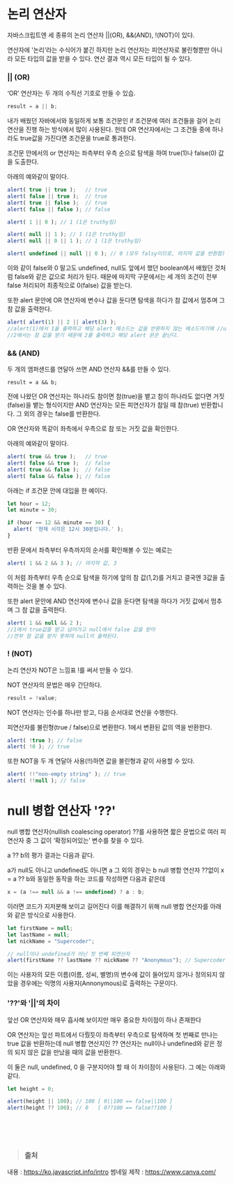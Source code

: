 #	논리 연산자
자바스크립트엔 세 종류의 논리 연산자 ||(OR), &&(AND), !(NOT)이 있다.

연산자에 '논리’라는 수식어가 붙긴 하지만 논리 연산자는 피연산자로 불린형뿐만 아니라 모든 타입의 값을 받을 수 있다. 연산 결과 역시 모든 타입이 될 수 있다.

### || (OR)
‘OR’ 연산자는 두 개의 수직선 기호로 만들 수 있습.
~~~javascript
result = a || b;
~~~
내가 배웠던 자바에서와 동일하게 보통 조건문인 if 조건문에 여러 조건들을 걸어 논리 연산을 진행 하는 방식에서 많이 사용된다.
헌데 OR 연산자에서는 그 조건들 중에 하나라도 true값을 가진다면 조건문을 true로 통과한다.

조건문 안에서의 or 연산자는 좌측부터 우측 순으로 탐색을 하여 true(1)나 false(0) 값을 도출한다.

아래의 예와같이 말이다.
~~~javascript
alert( true || true );   // true
alert( false || true );  // true
alert( true || false );  // true
alert( false || false ); // false
~~~
~~~javascript
alert( 1 || 0 ); // 1 (1은 truthy임)

alert( null || 1 ); // 1 (1은 truthy임)
alert( null || 0 || 1 ); // 1 (1은 truthy임)

alert( undefined || null || 0 ); // 0 (모두 falsy이므로, 마지막 값을 반환함)
~~~
이와 같이 false와 0 말고도 undefined, null도 앞에서 했던 boolean에서 배웠던 것처럼 false와 같은 값으로 처리가 된다.
때문에 마지막 구문에서는 세 개의 조건이 전부 false 처리되어 최종적으로 0(false) 값을 받는다.

또한 alert 문안에 OR 연산자에 변수나 값을 둔다면 탐색을 하다가 참 값에서 멈추며 그 참 값을 출력한다.
~~~javascript
alert( alert(1) || 2 || alert(3) );
//alert(1)에서 1을 출력하고 해당 alert 메소드는 값을 반환하지 않는 메소드이기에 //undefined 값을 반환하는 alert(1) 다음에 있는 피연산자를 평가한다.
//2에서는 참 값을 받기 때문에 2를 출력하고 해당 alert 문은 끝난다.
~~~
### && (AND)
두 개의 앰퍼샌드를 연달아 쓰면 AND 연산자 &&를 만들 수 있다.
~~~javscript
result = a && b;
~~~
전에 나왔던 OR 연산자는 하나라도 참이면 참(true)을 뱉고 참이 하나라도 없다면 거짓(false)을 뱉는 형식이지만
AND 연산자는 모든 피연산자가 참일 때 참(true) 반환합니다. 그 외의 경우는 false를 반환한다.

OR 연산자와 똑같이 좌측에서 우측으로 참 또는 거짓 값을 확인한다.

아래의 예와같이 말이다.
~~~javascript
alert( true && true );   // true
alert( false && true );  // false
alert( true && false );  // false
alert( false && false ); // false
~~~
아래는 if 조건문 안에 대입을 한 예이다.
~~~javascript
let hour = 12;
let minute = 30;

if (hour == 12 && minute == 30) {
  alert( '현재 시각은 12시 30분입니다.' );
}
~~~

반환 문에서 좌측부터 우측까지의 순서를 확인해볼 수 있는 예로는
~~~javascript
alert( 1 && 2 && 3 ); // 마지막 값, 3
~~~
이 처럼 좌측부터 우측 순으로 탐색을 하기에 앞의 참 값(1,2)를 거치고 결국엔 3값을 출력하는 것을 볼 수 있다.

또한 alert 문안에 AND 연산자에 변수나 값을 둔다면 탐색을 하다가 거짓 값에서 멈추며 그 참 값을 출력한다.
~~~javascript
alert( 1 && null && 2 );
//1에서 true값을 받고 넘어가고 null에서 false 값을 받아
//전부 참 값을 받지 못하여 null이 출력된다.
~~~
### ! (NOT)
논리 연산자 NOT은 느낌표 !를 써서 만들 수 있다.

NOT 연산자의 문법은 매우 간단하다.
~~~javascript
result = !value;
~~~
NOT 연산자는 인수를 하나만 받고, 다음 순서대로 연산을 수행한다.

피연산자를 불린형(true / false)으로 변환한다.
1에서 변환된 값의 역을 반환한다.
~~~javascript
alert( !true ); // false
alert( !0 ); // true
~~~
또한 NOT을 두 개 연달아 사용(!!)하면 값을 불린형과 같이 사용할 수 있다.
~~~javascript
alert( !!"non-empty string" ); // true
alert( !!null ); // false
~~~

# null 병합 연산자 '??'

null 병합 연산자(nullish coalescing operator) ??를 사용하면 짧은 문법으로 여러 피연산자 중 그 값이 ‘확정되어있는’ 변수를 찾을 수 있다.

a ?? b의 평가 결과는 다음과 같다.

a가 null도 아니고 undefined도 아니면 a
그 외의 경우는 b
null 병합 연산자 ??없이 x = a ?? b와 동일한 동작을 하는 코드를 작성하면 다음과 같은데
~~~javascript
x = (a !== null && a !== undefined) ? a : b;
~~~
이러면 코드가 지저분해 보이고 길어진다 이를 해결하기 위해 null 병합 연산자를 아래와 같은 방식으로 사용한다.
~~~javascript
let firstName = null;
let lastName = null;
let nickName = "Supercoder";

// null이나 undefined가 아닌 첫 번째 피연산자
alert(firstName ?? lastName ?? nickName ?? "Anonymous"); // Supercoder
~~~
이는 사용자의 모든 이름(이름, 성씨, 별명)의 변수에 값이 들어있지 않거나 정의되지 않았을 경우에는 익명의 사용자(Annonymous)로 출력하는 구문이다.

### '??'와 '||'의 차이

앞선 OR 연산자와 매우 흡사해 보이지만 매우 중요한 차이점이 하나 존재한다

OR 연산자는 앞선 파트에서 다뤘듯이 좌측부터 우측으로 탐색하며 첫 번째로 만나는 true 값을 반환하는데
null 병합 연산지인 ?? 연산자는 null이나 undefined와 같은 정의 되지 않은 값을 만났을 때의 값을 반환한다.

이 둘은 null, undefined, 0 을 구분지어야 할 때 이 차이점이 사용된다.
그 예는 아래와 같다.
~~~javascript
let height = 0;

alert(height || 100); // 100 [ 0||100 == false||100 ]
alert(height ?? 100); // 0   [ 0??100 == false??100 ]
~~~
</br></br></br>
>### 출처
내용 : https://ko.javascript.info/intro
썸네일 제작 : https://www.canva.com/
